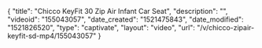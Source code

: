 {
    "title": "Chicco KeyFit 30 Zip Air Infant Car Seat",
    "description": "",
    "videoid": "155043057",
    "date_created": "1521475843",
    "date_modified": "1521826520",
    "type": "captivate",
    "layout": "video",
    "url": "\/v\/chicco-zipair-keyfit-sd-mp4\/155043057"
}
